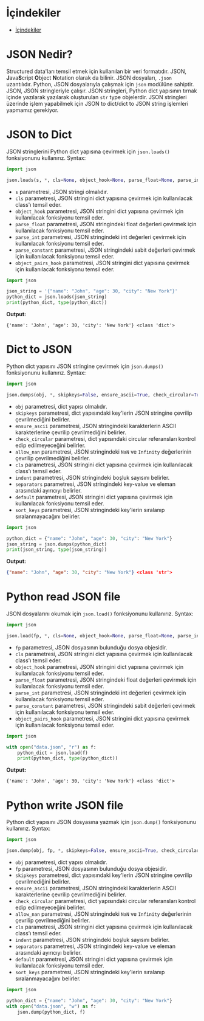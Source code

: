 # İçindekiler

- [İçindekiler](#i̇çindekiler)

<h1 id="1">JSON Nedir?</h1>

Structured data'ları temsil etmek için kullanılan bir veri formatıdır. JSON, **J**ava**S**cript **O**bject **N**otation olarak da bilinir. JSON dosyaları, `.json` uzantılıdır. Python, JSON dosyalarıyla çalışmak için `json` modülüne sahiptir. JSON, JSON stringleriyle çalışır. JSON stringleri, Python dict yapısının tırnak içinde yazılarak yazılarak oluşturulan `str` type objelerdir. JSON stringleri üzerinde işlem yapabilmek için JSON to dict/dict to JSON string işlemleri yapmamız gerekiyor.

<h1 id="2">JSON to Dict</h1>

JSON stringlerini Python dict yapısına çevirmek için `json.loads()` fonksiyonunu kullanırız. Syntax:
```py
import json

json.loads(s, *, cls=None, object_hook=None, parse_float=None, parse_int=None, parse_constant=None, object_pairs_hook=None, **kw)
```
- `s` parametresi, JSON stringi olmalıdır.
- `cls` parametresi, JSON stringini dict yapısına çevirmek için kullanılacak class'ı temsil eder.
- `object_hook` parametresi, JSON stringini dict yapısına çevirmek için kullanılacak fonksiyonu temsil eder.
- `parse_float` parametresi, JSON stringindeki float değerleri çevirmek için kullanılacak fonksiyonu temsil eder.
- `parse_int` parametresi, JSON stringindeki int değerleri çevirmek için kullanılacak fonksiyonu temsil eder.
- `parse_constant` parametresi, JSON stringindeki sabit değerleri çevirmek için kullanılacak fonksiyonu temsil eder.
- `object_pairs_hook` parametresi, JSON stringini dict yapısına çevirmek için kullanılacak fonksiyonu temsil eder.
```py
import json

json_string = '{"name": "John", "age": 30, "city": "New York"}'
python_dict = json.loads(json_string)
print(python_dict, type(python_dict))
```
**Output:**
```
{'name': 'John', 'age': 30, 'city': 'New York'} <class 'dict'>
```

<h1 id="3">Dict to JSON</h1>

Python dict yapısını JSON stringine çevirmek için `json.dumps()` fonksiyonunu kullanırız. Syntax:
```py
import json

json.dumps(obj, *, skipkeys=False, ensure_ascii=True, check_circular=True, allow_nan=True, cls=None, indent=None, separators=None, default=None, sort_keys=False, **kw)
```
- `obj` parametresi, dict yapısı olmalıdır.
- `skipkeys` parametresi, dict yapısındaki key'lerin JSON stringine çevrilip çevrilmediğini belirler.
- `ensure_ascii` parametresi, JSON stringindeki karakterlerin ASCII karakterlerine çevrilip çevrilmediğini belirler.
- `check_circular` parametresi, dict yapısındaki circular referansları kontrol edip edilmeyeceğini belirler.
- `allow_nan` parametresi, JSON stringindeki `NaN` ve `Infinity` değerlerinin çevrilip çevrilmediğini belirler.
- `cls` parametresi, JSON stringini dict yapısına çevirmek için kullanılacak class'ı temsil eder.
- `indent` parametresi, JSON stringindeki boşluk sayısını belirler.
- `separators` parametresi, JSON stringindeki key-value ve eleman arasındaki ayırıcıyı belirler.
- `default` parametresi, JSON stringini dict yapısına çevirmek için kullanılacak fonksiyonu temsil eder.
- `sort_keys` parametresi, JSON stringindeki key'lerin sıralanıp sıralanmayacağını belirler.
```py
import json

python_dict = {"name": "John", "age": 30, "city": "New York"}
json_string = json.dumps(python_dict)
print(json_string, type(json_string))
```
**Output:**
```json
{"name": "John", "age": 30, "city": "New York"} <class 'str'>
```

<h1 id="4">Python read JSON file</h1>

JSON dosyalarını okumak için `json.load()` fonksiyonunu kullanırız. Syntax:
```py
import json

json.load(fp, *, cls=None, object_hook=None, parse_float=None, parse_int=None, parse_constant=None, object_pairs_hook=None, **kw)
```
- `fp` parametresi, JSON dosyasının bulunduğu dosya objesidir.
- `cls` parametresi, JSON stringini dict yapısına çevirmek için kullanılacak class'ı temsil eder.
- `object_hook` parametresi, JSON stringini dict yapısına çevirmek için kullanılacak fonksiyonu temsil eder.
- `parse_float` parametresi, JSON stringindeki float değerleri çevirmek için kullanılacak fonksiyonu temsil eder.
- `parse_int` parametresi, JSON stringindeki int değerleri çevirmek için kullanılacak fonksiyonu temsil eder.
- `parse_constant` parametresi, JSON stringindeki sabit değerleri çevirmek için kullanılacak fonksiyonu temsil eder.
- `object_pairs_hook` parametresi, JSON stringini dict yapısına çevirmek için kullanılacak fonksiyonu temsil eder.
```py
import json

with open("data.json", "r") as f:
    python_dict = json.load(f)
    print(python_dict, type(python_dict))
```
**Output:**
```
{'name': 'John', 'age': 30, 'city': 'New York'} <class 'dict'>
```

<h1 id="5">Python write JSON file</h1>

Python dict yapısını JSON dosyasına yazmak için `json.dump()` fonksiyonunu kullanırız. Syntax:
```py
import json

json.dump(obj, fp, *, skipkeys=False, ensure_ascii=True, check_circular=True, allow_nan=True, cls=None, indent=None, separators=None, default=None, sort_keys=False, **kw)
```
- `obj` parametresi, dict yapısı olmalıdır.
- `fp` parametresi, JSON dosyasının bulunduğu dosya objesidir.
- `skipkeys` parametresi, dict yapısındaki key'lerin JSON stringine çevrilip çevrilmediğini belirler.
- `ensure_ascii` parametresi, JSON stringindeki karakterlerin ASCII karakterlerine çevrilip çevrilmediğini belirler.
- `check_circular` parametresi, dict yapısındaki circular referansları kontrol edip edilmeyeceğini belirler.
- `allow_nan` parametresi, JSON stringindeki `NaN` ve `Infinity` değerlerinin çevrilip çevrilmediğini belirler.
- `cls` parametresi, JSON stringini dict yapısına çevirmek için kullanılacak class'ı temsil eder.
- `indent` parametresi, JSON stringindeki boşluk sayısını belirler.
- `separators` parametresi, JSON stringindeki key-value ve eleman arasındaki ayırıcıyı belirler.
- `default` parametresi, JSON stringini dict yapısına çevirmek için kullanılacak fonksiyonu temsil eder.
- `sort_keys` parametresi, JSON stringindeki key'lerin sıralanıp sıralanmayacağını belirler.
```py
import json

python_dict = {"name": "John", "age": 30, "city": "New York"}
with open("data.json", "w") as f:
    json.dump(python_dict, f)
```